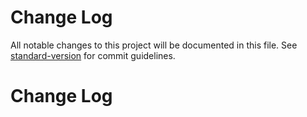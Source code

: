 # Change Log

All notable changes to this project will be documented in this file. See [standard-version](https://github.com/conventional-changelog/standard-version) for commit guidelines.


# Change Log
